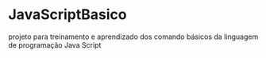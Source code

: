 # JavaScriptBasico
projeto para treinamento e aprendizado dos comando básicos da linguagem de programação Java Script
